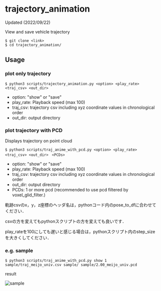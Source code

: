 # trajectory_animation
Updated (2022/09/22)

View and save vehicle trajectory

```
$ git clone <link>
$ cd trajectory_animation/
```
## Usage
### plot only trajectory
```
$ python3 scripts/trajectory_animation.py <option> <play_rate> <traj_csv> <out_dir>
```

* option: "show" or "save"
* play_rate: Playback speed (max 100)
* traj_csv: trajectory csv including xyz coordinate values in chronological order
* out_dir: output directory

### plot trajectory with PCD
Displays trajectory on point cloud
```
$ python3 scripts/traj_anime_with_pcd.py <option> <play_rate> <traj_csv> <out_dir>　<PCDs>
```

* option: "show" or "save"
* play_rate: Playback speed (max 100)
* traj_csv: trajectory csv including xyz coordinate values in chronological order
* out_dir: output directory
* PCDs: 1 or more pcd (recommended to use pcd filtered by voxel_glid_filter.)

軌跡csvのx，y，z座標のヘッダ名は，pythonコード内のpose_to_dfに合わせてください．

csvの方を変えてもpythonスクリプトの方を変えても良いです．

play_rateを100にしても遅いと感じる場合は，pythonスクリプト内のstep_sizeを大きくしてください．

### e.g. sample
```
$ python3 scripts/traj_anime_with_pcd.py show 1 sample/traj_meijo_univ.csv sample/ sample/2.00_meijo_univ.pcd
```

result

![sample](sample/traj_meijo_univ_anime.gif)